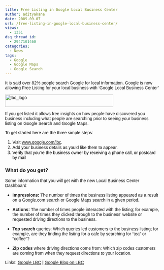 ```yaml
---
title: Free Listing in Google Local Business Center
author: adityakane
date: 2009-09-07
url: /free-listing-in-google-local-business-center/
views:
  - 1351
dsq_thread_id:
  - 2947101460
categories:
  - News
tags:
  - Google
  - Google Maps
  - Google Search
---
```

<p style="font-family: Arial,Helvetica,sans-serif">
  It is said over 82% people search Google for local information. Google is now allowing Free Listing for your local business with &#8216;Google Local Business Center&#8217;
</p>

<p style="font-family: Arial,Helvetica,sans-serif">
  <img class="alignnone size-full wp-image-13875" src="http://cdn.devilsworkshop.org/files/2009/09/lbc_logo.jpg" alt="lbc_logo" width="351" height="40" />
</p>

<p style="font-family: Arial,Helvetica,sans-serif">
  If you get listed it allows free insights on how people have discovered you business including what people are searching prior to seeing your business listing on Google Search and Google Maps.
</p>

<p style="color: #666666;font-family: Arial,Helvetica,sans-serif">
  <span style="color: #000000"><span style="font-family: Arial,Helvetica,sans-serif">To get started here are the three simple steps:<br /> </span></span>
</p>

  1. <span style="color: #000000"><span style="font-family: Arial,Helvetica,sans-serif"> Visit <a href="http://www.google.com/local/add/analyticsSplashPage?service=lbc&gl=us&utm_source=/lbc&utm_medium=van&utm_campaign=en&hl=en-US#utm_source=XsellEmailtoAdWords&utm_medium=email&utm_campaign=XsellEmailtoAdWords" onclick="_gaq.push(['_trackEvent', 'outbound-article', 'http://www.google.com/local/add/analyticsSplashPage?service=lbc&gl=us&utm_source=/lbc&utm_medium=van&utm_campaign=en&hl=en-US#utm_source=XsellEmailtoAdWords&utm_medium=email&utm_campaign=XsellEmailtoAdWords', 'www.google.com/lbc']);" target="_blank"><span style="color: #0066cc">www.google.com/lbc</span></a>.</span></span><span style="color: #000000"><span style="font-family: Arial,Helvetica,sans-serif"><br /> </span></span>
  2. <span style="color: #000000"><span style="font-family: Arial,Helvetica,sans-serif">Add your business details as you&#8217;d like them to appear</span></span><span style="color: #000000"><span style="font-family: Arial,Helvetica,sans-serif">.</span></span>
  3. <span style="color: #000000"><span style="font-family: Arial,Helvetica,sans-serif">Verify that you&#8217;re the business owner by receiving a phone call, or postcard by mail</span></span>

### What do you get?

<p style="font-family: Arial,Helvetica,sans-serif">
  Some information that you will get with the new Local Business Center Dashboard:
</p>

  * <p style="font-family: Arial,Helvetica,sans-serif">
      <strong>Impressions:</strong> The number of times the business listing appeared as a result on a Google.com search or Google Maps search in a given period.
    </p>

  * <p style="font-family: Arial,Helvetica,sans-serif">
      <strong>Actions:</strong> The number of times people interacted with the listing; for example, the number of times they clicked through to the business&#8217; website or requested driving directions to the business.
    </p>

  * <p style="font-family: Arial,Helvetica,sans-serif">
      <strong>Top search</strong> queries: Which queries led customers to the business listing; for example, are they finding the listing for a cafe by searching for &#8220;tea&#8221; or &#8220;coffee&#8221;?
    </p>

  * <p style="font-family: Arial,Helvetica,sans-serif">
      <strong>Zip codes</strong> where driving directions come from: Which zip codes customers are coming from when they request directions to your location.
    </p>

<p style="font-family: Arial,Helvetica,sans-serif">
  Links: <a href="http://google.com/lbc" onclick="_gaq.push(['_trackEvent', 'outbound-article', 'http://google.com/lbc', 'Google LBC']);" >Google LBC</a> | <a href="http://googleblog.blogspot.com/2009/06/local-business-center-dashboard-opens.html" onclick="_gaq.push(['_trackEvent', 'outbound-article', 'http://googleblog.blogspot.com/2009/06/local-business-center-dashboard-opens.html', 'Google Blog on LBC']);" >Google Blog on LBC</a>
</p>
